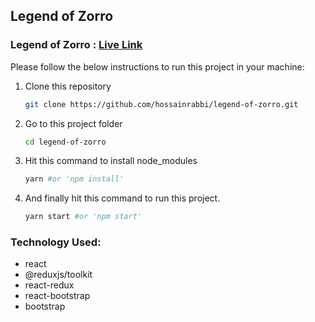 ## Legend of Zorro

### Legend of Zorro : [Live Link](https://legend-of-zorro.netlify.app/)

Please follow the below instructions to run this project in your machine:

1. Clone this repository
    ```sh
    git clone https://github.com/hossainrabbi/legend-of-zorro.git
    ```
2. Go to this project folder
    ```sh
    cd legend-of-zorro
    ```
3. Hit this command to install node_modules
    ```sh
    yarn #or 'npm install'
    ```
4. And finally hit this command to run this project.
    ```sh
    yarn start #or 'npm start'
    ```

### Technology Used:

-   react
-   @reduxjs/toolkit
-   react-redux
-   react-bootstrap
-   bootstrap
